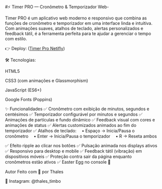 #⚡ Timer PRO — Cronômetro & Temporizador Web-

Timer PRO é um aplicativo web moderno e responsivo que combina as funções de cronômetro e temporizador em uma interface linda e intuitiva. Com animações suaves, atalhos de teclado, alertas personalizados e feedback tátil, é a ferramenta perfeita para te ajudar a gerenciar o tempo com estilo.

👉 Deploy: ([Timer Pro Netifly](https://celadon-conkies-ef4b37.netlify.app/))

🛠️ Tecnologias:

HTML5

CSS3 (com animações e Glassmorphism)

JavaScript (ES6+)

Google Fonts (Poppins)

✨ Funcionalidades
✅ Cronômetro com exibição de minutos, segundos e centésimos
✅ Temporizador configurável por minutos e segundos
✅ Animações de partículas e fundo dinâmico
✅ Feedback visual com cores e animações de status
✅ Alertas customizados animados ao fim do temporizador
✅ Atalhos de teclado:
 • Espaço → Inicia/Pausa o cronômetro
 • Enter → Inicia/Pausa o temporizador
 • R → Reseta ambos

✅ Efeito ripple ao clicar nos botões
✅ Pulsação animada nos displays ativos
✅ Responsivo para desktop e mobile
✅ Feedback tátil (vibração) em dispositivos móveis
✅ Proteção contra sair da página enquanto cronômetros estão ativos
✅ Easter Egg no console 👀

 Autor
Feito com 💙 por Thales

📱 Instagram: @thales_timbo

